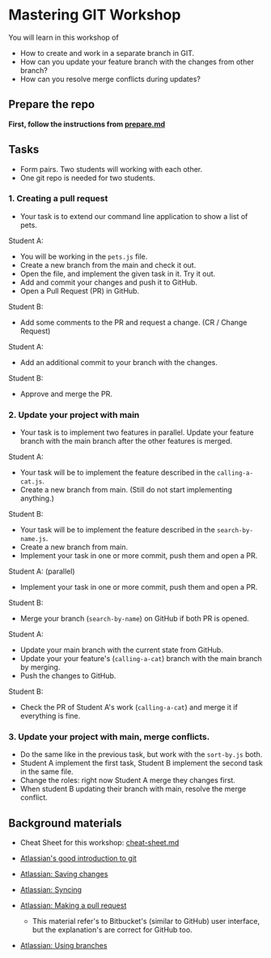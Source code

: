 # Mastering GIT Workshop

You will learn in this workshop of

- How to create and work in a separate branch in GIT.
- How can you update your feature branch with the changes from other branch?
- How can you resolve merge conflicts during updates?

## Prepare the repo

**First, follow the instructions from [prepare.md](prepare.md)**

## Tasks

- Form pairs. Two students will working with each other. 
- One git repo is needed for two students.

### 1. Creating a pull request

- Your task is to extend our command line application to show a list of pets.

Student A:
- You will be working in the `pets.js` file.
- Create a new branch from the main and check it out.
- Open the file, and implement the given task in it. Try it out.
- Add and commit your changes and push it to GitHub.
- Open a Pull Request (PR) in GitHub.

Student B:
- Add some comments to the PR and request a change. (CR / Change Request)

Student A:
- Add an additional commit to your branch with the changes.

Student B:
- Approve and merge the PR.

### 2. Update your project with main

- Your task is to implement two features in parallel. Update your feature branch with
the main branch after the other features is merged.

Student A:
- Your task will be to implement the feature described in the `calling-a-cat.js`.
- Create a new branch from main. (Still do not start implementing anything.)

Student B:
- Your task will be to implement the feature described in the `search-by-name.js`.
- Create a new branch from main. 
- Implement your task in one or more commit, push them and open a PR. 

Student A: (parallel)
- Implement your task in one or more commit, push them and open a PR.

Student B:
- Merge your branch (`search-by-name`) on GitHub if both PR is opened.

Student A:
- Update your main branch with the current state from GitHub.
- Update your your feature's (`calling-a-cat`) branch with the main branch by merging.
- Push the changes to GitHub.

Student B:
- Check the PR of Student A's work (`calling-a-cat`) and merge it if everything is fine.

### 3. Update your project with main, merge conflicts.

- Do the same like in the previous task, but work with the `sort-by.js` both.
- Student A implement the first task, Student B implement the second task in the same file.
- Change the roles: right now Student A merge they changes first.
- When student B updating their branch with main, resolve the merge conflict.

## Background materials

- Cheat Sheet for this workshop: [cheat-sheet.md](cheat-sheet.md)

- [Atlassian's good introduction to git](https://www.atlassian.com/git/tutorials/what-is-version-control)
- [Atlassian: Saving changes](https://www.atlassian.com/git/tutorials/saving-changes)
- [Atlassian: Syncing](https://www.atlassian.com/git/tutorials/syncing)
- [Atlassian: Making a pull request](https://www.atlassian.com/git/tutorials/making-a-pull-request)
  - This material refer's to Bitbucket's (similar to GitHub) user interface, but the explanation's are correct for GitHub too.
- [Atlassian: Using branches](https://www.atlassian.com/git/tutorials/using-branches)